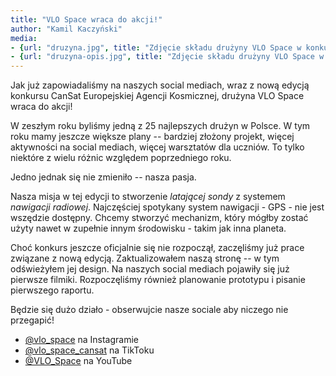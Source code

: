 ```yaml
---
title: "VLO Space wraca do akcji!"
author: "Kamil Kaczyński"
media:
- {url: "druzyna.jpg", title: "Zdjęcie składu drużyny VLO Space w konkursie CanSat 2025/26."}
- {url: "druzyna-opis.jpg", title: "Zdjęcie składu drużyny VLO Space w konkursie CanSat 2025/26. Od lewej: Oliwia Fink, Kamil Kaczyński, Adam Lasota, Leon Sułkowski, Jakub Kononowicz vel Siemionowicz, Jan Stolarczyk"}
---
```


Jak już zapowiadaliśmy na naszych social mediach, wraz z nową edycją konkursu CanSat Europejskiej Agencji Kosmicznej, drużyna VLO Space wraca do akcji!

W zeszłym roku byliśmy jedną z 25 najlepszych drużyn w Polsce. W tym roku mamy jeszcze większe plany -- bardziej złożony projekt, więcej aktywności na social mediach, więcej warsztatów dla uczniów. To tylko niektóre z wielu różnic względem poprzedniego roku. 

Jedno jednak się nie zmieniło -- nasza pasja.

Nasza misja w tej edycji to stworzenie _latającej sondy_ z systemem _nawigacji radiowej_. Najczęściej spotykany system nawigacji - GPS - nie jest wszędzie dostępny. Chcemy stworzyć mechanizm, który mógłby zostać użyty nawet w zupełnie innym środowisku - takim jak inna planeta.

Choć konkurs jeszcze oficjalnie się nie rozpoczął, zaczęliśmy już prace związane z nową edycją. Zaktualizowałem naszą stronę -- w tym odświeżyłem jej design. Na naszych social mediach pojawiły się już pierwsze filmiki. Rozpoczęliśmy również planowanie prototypu i pisanie pierwszego raportu.

Będzie się dużo działo - obserwujcie nasze sociale aby niczego nie przegapić!

- [@vlo_space](https://www.instagram.com/vlo_space/) na Instagramie
- [@vlo_space_cansat](https://www.tiktok.com/@vlo_space_cansat) na TikToku
- [@VLO_Space](https://www.youtube.com/@VLO_Space) na YouTube
